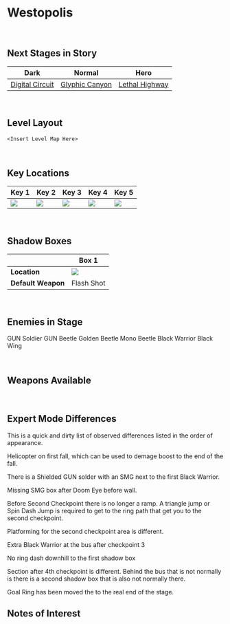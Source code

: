 # Westopolis

<br />

## Next Stages in Story
|Dark|Normal|Hero|
|--|--|--|
|[Digital Circuit](../DigitalCircuit)|[Glyphic Canyon](../GlyphicCanyon)|[Lethal Highway](../LethalHighway)|

<br />

## Level Layout
```
<Insert Level Map Here>
```

<br />

## Key Locations
|Key 1|Key 2|Key 3|Key 4|Key 5|
|--|--|--|--|--|
|[ ![](../img/Westopolis/Westopolis-Key1.png) ](../img/Westopolis/Westopolis-Key1.png)|[ ![](../img/Westopolis/Westopolis-Key2.png) ](../img/Westopolis/Westopolis-Key2.png)|[ ![](../img/Westopolis/Westopolis-Key3.png) ](../img/Westopolis/Westopolis-Key3.png)|[ ![](../img/Westopolis/Westopolis-Key4.png) ](../img/Westopolis/Westopolis-Key4.png)|[ ![](../img/Westopolis/Westopolis-Key5.png) ](../img/Westopolis/Westopolis-Key5.png)|

<br />

## Shadow Boxes
| |Box 1|
|-|-|
|__Location__|[ ![](../img/Westopolis/WestopolisShadowBox1.png) ](../img/Westopolis/WestopolisShadowBox1.png)|
|__Default Weapon__|Flash Shot|

<br />

## Enemies in Stage

GUN Soldier
GUN Beetle
Golden Beetle
Mono Beetle 
Black Warrior
Black Wing

<br />

## Weapons Available

<br />

## Expert Mode Differences
This is a quick and dirty list of observed differences listed in the order of appearance.

Helicopter on first fall, which can be used to demage boost to the end of the fall.

There is a Shielded GUN solder with an SMG next to the first Black Warrior.

Missing SMG box after Doom Eye before wall.

Before Second Checkpoint there is no longer a ramp.  A triangle jump or Spin Dash Jump is required to get to the ring path that get you to the second checkpoint.

Platforming for the second checkpoint area is different.

Extra Black Warrior at the bus after checkpoint 3

No ring dash downhill to the first shadow box

Section after 4th checkpoint is different.  Behind the bus that is not normally is there is a second shadow box that is also not normally there.

Goal Ring has been moved the to the real end of the stage.
<br />

## Notes of Interest

<br />
